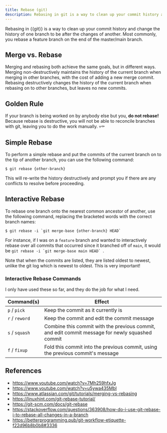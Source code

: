 ```yaml
---
title: Rebase (git)
description: Rebasing in git is a way to clean up your commit history and change the history of one branch to be after the changes of another.
---
```


Rebasing in {{git}} is a way to clean up your commit history and change the history of one branch to be after the changes of another. Most commonly, you rebase a feature branch on the end of the master/main branch.

## Merge vs. Rebase

Merging and rebasing both achieve the same goals, but in different ways. Merging non-destructively maintains the history of the current branch when merging in other branches, with the cost of adding a new merge commit. Rebasing destructively changes the history of the current branch when rebasing on to other branches, but leaves no new commits.

## Golden Rule

If your branch is being worked on by anybody else but you, **do not rebase!** Because rebase is destructive, you will not be able to reconcile branches with git, leaving you to do the work manually. 💀⚰️

## Simple Rebase

To perform a simple rebase and put the commits of the current branch on to the tip of another branch, you can use the following command:

```shell
$ git rebase {other-branch}
```

This will re-write the history destructively and prompt you if there are any conflicts to resolve before proceeding.

## Interactive Rebase

To rebase one branch onto the nearest common ancestor of another, use the following command, replacing the bracketed words with the correct branch names:

```shell
$ git rebase -i `git merge-base {other-branch} HEAD`
```

For instance, if I was on a `feature` branch and wanted to interactively rebase over all commits that occurred since it branched off of `main`, it would be ```git rebase -i `git merge-base main HEAD` ```.

Note that when the commits are listed, they are listed oldest to newest, unlike the git log which is newest to oldest. This is very important!

### Interactive Rebase Commands

I only have used these so far, and they do the job for what I need.

Command(s) | Effect
--- | ---
`p` / `pick`| Keep the commit as it currently is
`r` / `reword` | Keep the commit and edit the commit message
`s` / `squash` | Combine this commit with the previous commit, and edit commit message for newly squashed commit
`f` / `fixup` | Fold this commit into the previous commit, using the previous commit's message

## References

- https://www.youtube.com/watch?v=7Mh259hfxJg
- https://www.youtube.com/watch?v=u5ywa435MbI
- https://www.atlassian.com/git/tutorials/merging-vs-rebasing
- https://linuxhint.com/git-rebase-tutorial/
- https://git-scm.com/docs/git-rebase
- https://stackoverflow.com/questions/363908/how-do-i-use-git-rebase-i-to-rebase-all-changes-in-a-branch
- https://betterprogramming.pub/git-workflow-etiquette-f22d96b8b0b8#3336
